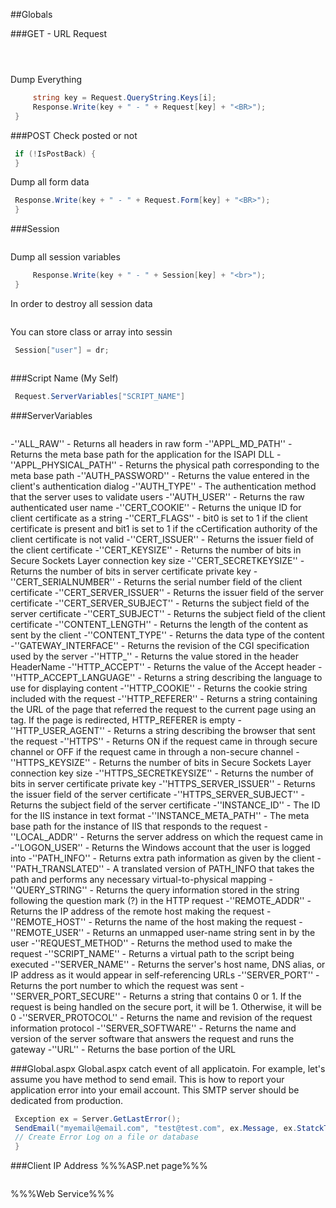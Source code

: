 
##Globals

###GET - URL Request
```csharp
 ```
```csharp
 ```
```csharp
 ```

Dump Everything
```csharp
     string key = Request.QueryString.Keys[i];
     Response.Write(key + " - " + Request[key] + "<BR>");
 }
 ```
###POST
Check posted or not
```csharp
 if (!IsPostBack) {
 }
 ```
Dump all form data
```csharp
 Response.Write(key + " - " + Request.Form[key] + "<BR>");
 }
 ```
###Session
```csharp
 ```
Dump all session variables
```csharp
     Response.Write(key + " - " + Session[key] + "<br>");
 }
 ```
In order to destroy all session data
```csharp
 ```
You can store class or array into sessin
```csharp
 Session["user"] = dr;
 ```
```csharp
 ```
###Script Name (My Self)
```csharp
 Request.ServerVariables["SCRIPT_NAME"]
 ```
###ServerVariables
```csharp
 ```
-''ALL_RAW'' - Returns all headers in raw form 
-''APPL_MD_PATH'' - Returns the meta base path for the application for the ISAPI DLL 
-''APPL_PHYSICAL_PATH'' - Returns the physical path corresponding to the meta base path 
-''AUTH_PASSWORD'' - Returns the value entered in the client's authentication dialog 
-''AUTH_TYPE'' - The authentication method that the server uses to validate users 
-''AUTH_USER'' - Returns the raw authenticated user name 
-''CERT_COOKIE'' - Returns the unique ID for client certificate as a string 
-''CERT_FLAGS'' - bit0 is set to 1 if the client certificate is present and bit1 is set to 1 if the cCertification authority of the client certificate is not valid 
-''CERT_ISSUER'' - Returns the issuer field of the client certificate 
-''CERT_KEYSIZE'' - Returns the number of bits in Secure Sockets Layer connection key size 
-''CERT_SECRETKEYSIZE'' - Returns the number of bits in server certificate private key 
-''CERT_SERIALNUMBER'' - Returns the serial number field of the client certificate 
-''CERT_SERVER_ISSUER'' - Returns the issuer field of the server certificate 
-''CERT_SERVER_SUBJECT'' - Returns the subject field of the server certificate 
-''CERT_SUBJECT'' - Returns the subject field of the client certificate 
-''CONTENT_LENGTH'' - Returns the length of the content as sent by the client 
-''CONTENT_TYPE'' - Returns the data type of the content 
-''GATEWAY_INTERFACE'' - Returns the revision of the CGI specification used by the server 
-''HTTP_<HeaderName>'' - Returns the value stored in the header HeaderName 
-''HTTP_ACCEPT'' - Returns the value of the Accept header 
-''HTTP_ACCEPT_LANGUAGE'' - Returns a string describing the language to use for displaying content 
-''HTTP_COOKIE'' - Returns the cookie string included with the request 
-''HTTP_REFERER'' - Returns a string containing the URL of the page that referred the request to the current page using an <a> tag. If the page is redirected, HTTP_REFERER is empty 
-''HTTP_USER_AGENT'' - Returns a string describing the browser that sent the request 
-''HTTPS'' - Returns ON if the request came in through secure channel or OFF if the request came in through a non-secure channel 
-''HTTPS_KEYSIZE'' - Returns the number of bits in Secure Sockets Layer connection key size 
-''HTTPS_SECRETKEYSIZE'' - Returns the number of bits in server certificate private key 
-''HTTPS_SERVER_ISSUER'' - Returns the issuer field of the server certificate 
-''HTTPS_SERVER_SUBJECT'' - Returns the subject field of the server certificate 
-''INSTANCE_ID'' - The ID for the IIS instance in text format 
-''INSTANCE_META_PATH'' - The meta base path for the instance of IIS that responds to the request 
-''LOCAL_ADDR'' - Returns the server address on which the request came in 
-''LOGON_USER'' - Returns the Windows account that the user is logged into 
-''PATH_INFO'' - Returns extra path information as given by the client 
-''PATH_TRANSLATED'' - A translated version of PATH_INFO that takes the path and performs any necessary virtual-to-physical mapping 
-''QUERY_STRING'' - Returns the query information stored in the string following the question mark (?) in the HTTP request 
-''REMOTE_ADDR'' - Returns the IP address of the remote host making the request 
-''REMOTE_HOST'' - Returns the name of the host making the request 
-''REMOTE_USER'' - Returns an unmapped user-name string sent in by the user 
-''REQUEST_METHOD'' - Returns the method used to make the request 
-''SCRIPT_NAME'' - Returns a virtual path to the script being executed 
-''SERVER_NAME'' - Returns the server's host name, DNS alias, or IP address as it would appear in self-referencing URLs 
-''SERVER_PORT'' - Returns the port number to which the request was sent 
-''SERVER_PORT_SECURE'' - Returns a string that contains 0 or 1. If the request is being handled on the secure port, it will be 1. Otherwise, it will be 0 
-''SERVER_PROTOCOL'' - Returns the name and revision of the request information protocol 
-''SERVER_SOFTWARE'' - Returns the name and version of the server software that answers the request and runs the gateway 
-''URL'' - Returns the base portion of the URL 




###Global.aspx
Global.aspx catch event of all applicatoin. For example, let's assume you
have method to send email. This is how to report your application error
into your email account. This SMTP server should be dedicated from production.

```csharp
 Exception ex = Server.GetLastError();
 SendEmail("myemail@email.com", "test@test.com", ex.Message, ex.StatckTrace);
 // Create Error Log on a file or database
 }
 ```
###Client IP Address
%%%ASP.net page%%%
```csharp
 ```
%%%Web Service%%%
```csharp
 ```


